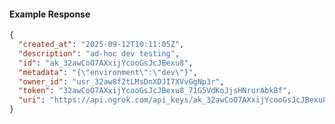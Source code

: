<!-- Code generated for API Clients. DO NOT EDIT. -->

#### Example Response

```json
{
  "created_at": "2025-09-12T10:11:05Z",
  "description": "ad-hoc dev testing",
  "id": "ak_32awCoO7AXxijYcooGsJcJBexu8",
  "metadata": "{\"environment\":\"dev\"}",
  "owner_id": "usr_32aw8f2tLMsDnXDJI7XVvGgNp3r",
  "token": "32awCoO7AXxijYcooGsJcJBexu8_71G5VdKoJjsHNrurAbkBf",
  "uri": "https://api.ngrok.com/api_keys/ak_32awCoO7AXxijYcooGsJcJBexu8"
}
```
